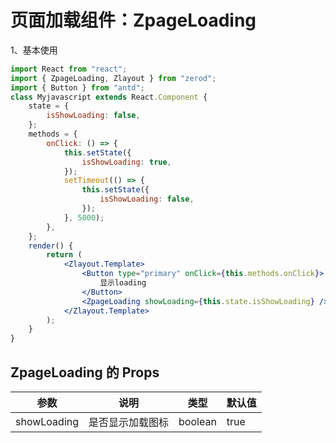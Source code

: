 # 页面加载组件：ZpageLoading

1、基本使用

<div class="z-demo-box" data-render="demo1" data-title="相对于最近的position:relative;的父元素的绝对定位，水平垂直显示loading"></div>

```jsx
import React from "react";
import { ZpageLoading, Zlayout } from "zerod";
import { Button } from "antd";
class Myjavascript extends React.Component {
	state = {
		isShowLoading: false,
	};
	methods = {
		onClick: () => {
			this.setState({
				isShowLoading: true,
			});
			setTimeout(() => {
				this.setState({
					isShowLoading: false,
				});
			}, 5000);
		},
	};
	render() {
		return (
			<Zlayout.Template>
				<Button type="primary" onClick={this.methods.onClick}>
					显示loading
				</Button>
				<ZpageLoading showLoading={this.state.isShowLoading} />
			</Zlayout.Template>
		);
	}
}
```

## ZpageLoading 的 Props

<table>
	<thead>
		<tr>
			<th>参数</th>
			<th>说明</th>
			<th>类型</th>
			<th>默认值</th>
		</tr>
	</thead>
	<tbody>
		<tr>
			<td>showLoading</td>
			<td>是否显示加载图标</td>
			<td>boolean</td>
			<td>true</td>
		</tr>
	</tbody>
</table>
